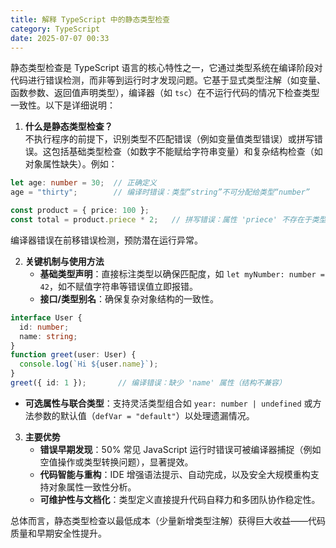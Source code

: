 ```yaml
---
title: 解释 TypeScript 中的静态类型检查
category: TypeScript
date: 2025-07-07 00:33
---
```

静态类型检查是 TypeScript 语言的核心特性之一，它通过类型系统在编译阶段对代码进行错误检测，而非等到运行时才发现问题。它基于显式类型注解（如变量、函数参数、返回值声明类型），编译器（如 `tsc`）在不运行代码的情况下检查类型一致性。以下是详细说明：  

1. **什么是静态类型检查？**  
   不执行程序的前提下，识别类型不匹配错误（例如变量值类型错误）或拼写错误。这包括基础类型检查（如数字不能赋给字符串变量）和复杂结构检查（如对象属性缺失）。例如：  

```typescript
let age: number = 30;  // 正确定义  
age = "thirty";        // 编译时错误：类型“string”不可分配给类型“number”  

const product = { price: 100 };  
const total = product.priece * 2;   // 拼写错误：属性 'priece' 不存在于类型 '{ price: number; }'，错误信息提示应为 price  
```

编译器错误在前移错误检测，预防潜在运行异常。  

2. **关键机制与使用方法**  
   - **基础类型声明**：直接标注类型以确保匹配度，如 `let myNumber: number = 42`，如不赋值字符串等错误值立即报错。  
   - **接口/类型别名**：确保复杂对象结构的一致性。  
```typescript
interface User {  
  id: number;  
  name: string;  
}  
function greet(user: User) {  
  console.log(`Hi ${user.name}`);  
}  
greet({ id: 1 });       // 编译错误：缺少 'name' 属性（结构不兼容）  
```  
- **可选属性与联合类型**：支持灵活类型组合如 `year: number | undefined` 或方法参数的默认值（`defVar = "default"`）以处理遗漏情况。  

3. **主要优势**  
   - **错误早期发现**：50% 常见 JavaScript 运行时错误可被编译器捕捉（例如空值操作或类型转换问题），显著提效。  
   - **代码智能与重构**：IDE 增强语法提示、自动完成，以及安全大规模重构支持对象属性一致性分析。  
   - **可维护性与文档化**：类型定义直接提升代码自释力和多团队协作稳定性。  

总体而言，静态类型检查以最低成本（少量新增类型注解）获得巨大收益——代码质量和早期安全性提升。
